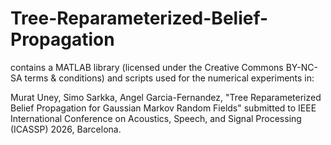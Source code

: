 # Tree-Reparameterized-Belief-Propagation 
contains a MATLAB library (licensed under the Creative Commons BY-NC-SA terms & conditions) and scripts used for the numerical experiments in:

Murat Uney, Simo Sarkka, Angel Garcia-Fernandez,
"Tree Reparameterized Belief Propagation for Gaussian Markov Random Fields" 
submitted to IEEE International Conference on Acoustics, Speech, and Signal Processing (ICASSP) 2026, Barcelona.
